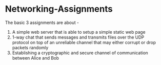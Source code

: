 # Networking-Assignments
The basic 3 assignments are about -
1. A simple web server that is able to setup a simple static web page
2. 1-way chat that sends messages and transmits files over the UDP protocol on top of an unreliable channel that may either corrupt or drop packets randomly
3. Establishing a cryptographic and secure channel of communication between Alice and Bob
